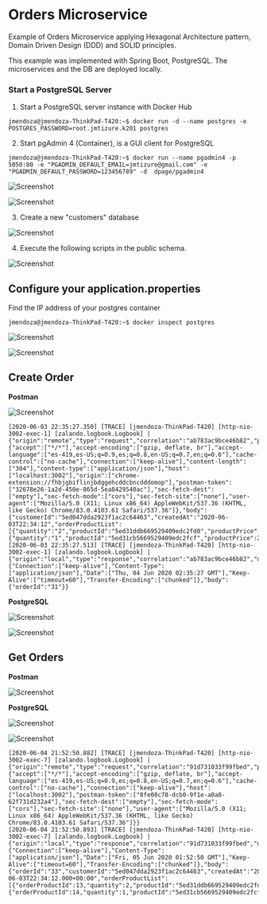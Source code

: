 # Orders Microservice

Example of Orders Microservice applying Hexagonal Architecture pattern, Domain Driven Design (DDD) and SOLID principles.

This example was implemented with Spring Boot, PostgreSQL. The microservices and the DB are deployed locally.

### Start a PostgreSQL Server 

1. Start a PostgreSQL server instance with Docker Hub

```shell
jmendoza@jmendoza-ThinkPad-T420:~$ docker run -d --name postgres -e POSTGRES_PASSWORD=root.jmtizure.k201 postgres
```

2. Start pgAdmin 4 (Container), is a GUI client for PostgreSQL
```shell
jmendoza@jmendoza-ThinkPad-T420:~$ docker run --name pgadmin4 -p 5050:80 -e "PGADMIN_DEFAULT_EMAIL=jmtizure@gmail.com" -e "PGADMIN_DEFAULT_PASSWORD=123456789" -d  dpage/pgadmin4
```

![Screenshot](prtsc/Order-9.png)

![Screenshot](prtsc/Order-5.png)

3. Create a new "customers" database

![Screenshot](prtsc/Order-6.png)

4. Execute the following scripts in the public schema.

![Screenshot](prtsc/Order-4.png)

## Configure your application.properties

Find the IP address of your postgres container

```shell
jmendoza@jmendoza-ThinkPad-T420:~$ docker inspect postgres
```

![Screenshot](prtsc/Order-8.png)

![Screenshot](prtsc/Order-7.png)

## Create Order

**Postman**

![Screenshot](prtsc/Order-1.png)

```shell
[2020-06-03 22:35:27.350] [TRACE] [jmendoza-ThinkPad-T420] [http-nio-3002-exec-1] [zalando.logbook.Logbook] | {"origin":"remote","type":"request","correlation":"ab783ac9bce46b82","protocol":"HTTP/1.1","remote":"0:0:0:0:0:0:0:1","method":"POST","uri":"http://localhost:3002/v1/orders","headers":{"accept":["*/*"],"accept-encoding":["gzip, deflate, br"],"accept-language":["es-419,es-US;q=0.9,es;q=0.8,en-US;q=0.7,en;q=0.6"],"cache-control":["no-cache"],"connection":["keep-alive"],"content-length":["304"],"content-type":["application/json"],"host":["localhost:3002"],"origin":["chrome-extension://fhbjgbiflinjbdggehcddcbncdddomop"],"postman-token":["32678e26-1a2d-450e-865d-5ea8429540ac"],"sec-fetch-dest":["empty"],"sec-fetch-mode":["cors"],"sec-fetch-site":["none"],"user-agent":["Mozilla/5.0 (X11; Linux x86_64) AppleWebKit/537.36 (KHTML, like Gecko) Chrome/83.0.4103.61 Safari/537.36"]},"body":{"customerId":"5ed047dda2923f1ac2c64463","createdAt":"2020-06-03T22:34:12","orderProductList":[{"quantity":"2","productId":"5ed31ddb669529409edc2fd0","productPrice":1099.51},{"quantity":"1","productId":"5ed31cb5669529409edc2fcf","productPrice":2199.99}]}}
[2020-06-03 22:35:27.513] [TRACE] [jmendoza-ThinkPad-T420] [http-nio-3002-exec-1] [zalando.logbook.Logbook] | {"origin":"local","type":"response","correlation":"ab783ac9bce46b82","duration":255,"protocol":"HTTP/1.1","status":200,"headers":{"Connection":["keep-alive"],"Content-Type":["application/json"],"Date":["Thu, 04 Jun 2020 02:35:27 GMT"],"Keep-Alive":["timeout=60"],"Transfer-Encoding":["chunked"]},"body":{"orderId":"31"}}
```

**PostgreSQL**

![Screenshot](prtsc/Order-2.png)

![Screenshot](prtsc/Order-3.png)

## Get Orders

**Postman**

![Screenshot](prtsc/Order-12.png)

**PostgreSQL**

![Screenshot](prtsc/Order-10.png)

![Screenshot](prtsc/Order-11.png)

```shell
[2020-06-04 21:52:50.882] [TRACE] [jmendoza-ThinkPad-T420] [http-nio-3002-exec-7] [zalando.logbook.Logbook] | {"origin":"remote","type":"request","correlation":"91d731033f99fbed","protocol":"HTTP/1.1","remote":"0:0:0:0:0:0:0:1","method":"GET","uri":"http://localhost:3002/v1/orders/33","headers":{"accept":["*/*"],"accept-encoding":["gzip, deflate, br"],"accept-language":["es-419,es-US;q=0.9,es;q=0.8,en-US;q=0.7,en;q=0.6"],"cache-control":["no-cache"],"connection":["keep-alive"],"host":["localhost:3002"],"postman-token":["8fe08c78-dcb0-9f1e-a0a8-62f731d232a4"],"sec-fetch-dest":["empty"],"sec-fetch-mode":["cors"],"sec-fetch-site":["none"],"user-agent":["Mozilla/5.0 (X11; Linux x86_64) AppleWebKit/537.36 (KHTML, like Gecko) Chrome/83.0.4103.61 Safari/537.36"]}}
[2020-06-04 21:52:50.893] [TRACE] [jmendoza-ThinkPad-T420] [http-nio-3002-exec-7] [zalando.logbook.Logbook] | {"origin":"local","type":"response","correlation":"91d731033f99fbed","duration":11,"protocol":"HTTP/1.1","status":200,"headers":{"Connection":["keep-alive"],"Content-Type":["application/json"],"Date":["Fri, 05 Jun 2020 01:52:50 GMT"],"Keep-Alive":["timeout=60"],"Transfer-Encoding":["chunked"]},"body":{"orderId":"33","customerId":"5ed047dda2923f1ac2c64463","createdAt":"2020-06-03T22:34:12.000+00:00","orderProductList":[{"orderProductId":13,"quantity":2,"productId":"5ed31ddb669529409edc2fd0","productPrice":1099.51},{"orderProductId":14,"quantity":1,"productId":"5ed31cb5669529409edc2fcf","productPrice":2199.99}],"amountOrder":4399.01}}
```
